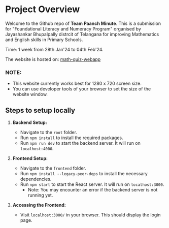 # Project Overview

Welcome to the Github repo of **Team Paanch Minute**. This is a submission for "Foundational Literacy and Numeracy Program" organised by Jayashankar Bhupalpally distrcit of Telangana for improving Mathematics and English skills in Primary Schools.

Time: 1 week from 28th Jan'24 to 04th Feb'24.  

The website is hosted on: [math-quiz-webapp](https://math-quiz-webapp.vercel.app/)

### NOTE:
- This website currently works best for 1280 x 720 screen size.
- You can use developer tools of your browser to set the size of the website window.

## Steps to setup locally

1. **Backend Setup:**
   - Navigate to the `root` folder.
   - Run `npm install` to install the required packages.
   - Run `npm run dev` to start the backend server. It will run on `localhost:4000`.

2. **Frontend Setup:**
   - Navigate to the `frontend` folder.
   - Run `npm install --legacy-peer-deps` to install the necessary dependencies.
   - Run `npm start` to start the React server. It will run on `localhost:3000`.
     - Note: You may encounter an error if the backend server is not running yet.

3. **Accessing the Frontend:**
   - Visit `localhost:3000/` in your browser. This should display the login page.

